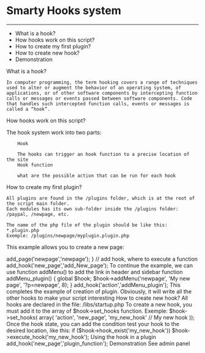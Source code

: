Smarty Hooks system
=============

* * *

*   What is a hook?
*   How hooks work on this script?
*   How to create my first plugin?
*   How to create new hook?
*   Demonstration

What is a hook?

    In computer programming, the term hooking covers a range of techniques used to alter or augment the behavior of an operating system, of applications, or of other software components by intercepting function calls or messages or events passed between software components. Code that handles such intercepted function calls, events or messages is called a “hook”.

How hooks work on this script?

The hook system work into two parts:

        Hook

        The hooks can trigger an hook function to a precise location of the site
        Hook function

        what are the possible action that can be run for each hook

How to create my first plugin?

    All plugins are found in the /plugins folder, which is at the root of the script main folder.
    Each modules has its own sub-folder inside the /plugins folder: /paypal, /newpage, etc. 

    The name of the php file of the plugin should be like this: *.plugin.php
    Exemple: /plugins/newpage/myplugin.plugin.php 

This example allows you to create a new page:

<?php

/*
Plugin Name: My first plugin
Plugin URI: http://your-url.com/your-plugin.html
Description: This is the short description of your plugin
Version: 1.0
Author: Your Name
Author URI: http://www.your-website.com/
*/

//set plugin id as file name of plugin
$plugin_id = basename(__FILE__);

//some plugin data
$data['name'] = "My first plugin";
$data['author'] = "Your Name";
$data['url'] = "http://www.your-website.com/";

//register plugin data
register_plugin($plugin_id, $data);


    With this basic plugin, you can go to the administration panel, you will see your plugin appear!
    Now you just call your function by hooks, like this:

function add_New_page() {
	global $hook;
	$hook->add_page('newpage','newpage');
}

// add hook, where to execute a function
add_hook('new_page','add_New_page');


To continue the example, we can use function addMenu() to add the link in header and sidebar

function addMenu_plugin() {
	global $hook;
	$hook->addMenu('newpage', 'My new page', '?p=newpage', 8); 
}

add_hook('action','addMenu_plugin');


    This completes the example of creation of plugin.
    Obviously, it will write all the other hooks to make your script interesting

How to create new hook?

    All hooks are declared in the file: /libs/startup.php
    To create a new hook, you must add it to the array of $hook->set_hooks function.
    Exemple:

$hook->set_hooks(
	array(
		'action',  
		'new_page',
		'my_new_hook' // My new hook
	));


    Once the hook state, you can add the condition test your hook to the desired location, like this:

if ($hook->hook_exist('my_new_hook'))  
	$hook->execute_hook('my_new_hook'); 


Using the hook in a plugin

add_hook('new_page','plugin_function');


Demonstration

See admin panel

